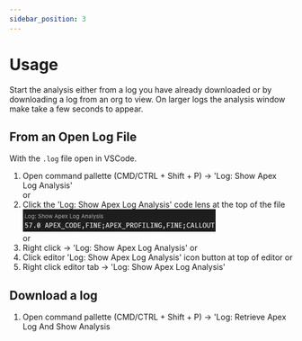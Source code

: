 ```yaml
---
sidebar_position: 3
---
```


# Usage

Start the analysis either from a log you have already downloaded or by downloading a log from an org to view.
On larger logs the analysis window make take a few seconds to appear.

## From an Open Log File

With the `.log` file open in VSCode.

1. Open command pallette (CMD/CTRL + Shift + P) -> 'Log: Show Apex Log Analysis'\
   or
1. Click the 'Log: Show Apex Log Analysis' code lens at the top of the file\
   ![show analysis lens](https://raw.githubusercontent.com/certinia/debug-log-analyzer/main/lana/dist/v1.10/lana-showanalysis-lens.webp)\
   or
1. Right click -> 'Log: Show Apex Log Analysis'
   or
1. Click editor 'Log: Show Apex Log Analysis' icon button at top of editor
   or
1. Right click editor tab -> 'Log: Show Apex Log Analysis'

## Download a log

1. Open command pallette (CMD/CTRL + Shift + P) -> 'Log: Retrieve Apex Log And Show Analysis

